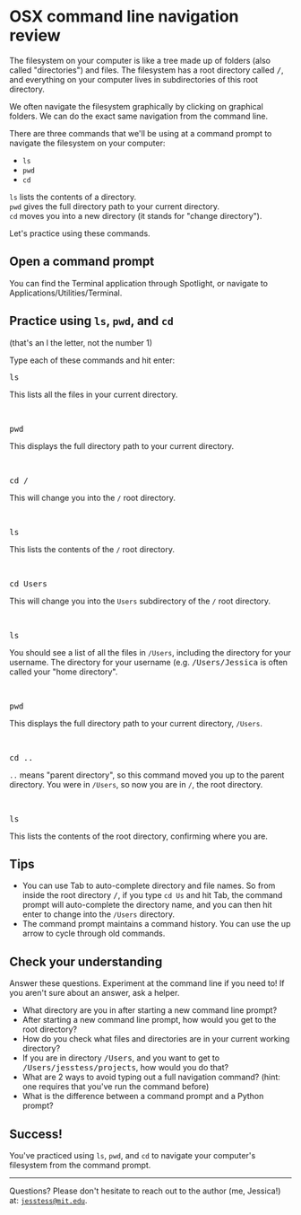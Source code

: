 # OSX command line navigation review

The filesystem on your computer is like a tree made up of folders (also called "directories") and files. The filesystem has a root directory called <tt>/</tt>, and everything on your computer lives in subdirectories of this root directory.

We often navigate the filesystem graphically by clicking on graphical folders. We can do the exact same navigation from the command line.

There are three commands that we'll be using at a command prompt to navigate the filesystem on your computer:
* <code>ls</code>
* <code>pwd</code>
* <code>cd</code>

<code>ls</code> lists the contents of a directory.<br />
<code>pwd</code> gives the full directory path to your current directory.<br />
<code>cd</code> moves you into a new directory (it stands for "change directory").

Let's practice using these commands.

## Open a command prompt

You can find the Terminal application through Spotlight, or navigate to Applications/Utilities/Terminal.

## Practice using <code>ls</code>, <code>pwd</code>, and <code>cd</code>
(that's an l the letter, not the number 1)

Type each of these commands and hit enter:

<pre>ls</pre>
This lists all the files in your current directory.

<br />

<pre>pwd</pre>
This displays the full directory path to your current directory.

<br />

<pre>cd /</pre>
This will change you into the <code>/</code> root directory.

<br />

<pre>ls</pre>
This lists the contents of the <code>/</code> root directory.

<br />

<pre>cd Users</pre>
This will change you into the <code>Users</code> subdirectory of the <code>/</code> root directory. 

<br />

<pre>ls</pre>
You should see a list of all the files in <code>/Users</code>, including the directory for your username. The directory for your username (e.g. <tt>/Users/Jessica</tt> is often called your "home directory".

<br />

<pre>pwd</pre>
This displays the full directory path to your current directory, <code>/Users</code>.

<br />

<pre>cd ..</pre>
<code>..</code> means "parent directory", so this command moved you up to the parent directory. You were in <code>/Users</code>, so now you are in <code>/</code>, the root directory.

<br />

<pre>ls</pre>
This lists the contents of the root directory, confirming where you are.

## Tips

* You can use Tab to auto-complete directory and file names. So from inside the root directory <tt>/</tt>, if you type <code>cd Us</code> and hit Tab, the command prompt will auto-complete the directory name, and you can then hit enter to change into the <code>/Users</code> directory.
* The command prompt maintains a command history. You can use the up arrow to cycle through old commands.

## Check your understanding

Answer these questions. Experiment at the command line if you need to! If you aren't sure about an answer, ask a helper.

* What directory are you in after starting a new command line prompt?
* After starting a new command line prompt, how would you get to the root directory?
* How do you check what files and directories are in your current working directory?
* If you are in directory <tt>/Users</tt>, and you want to get to <tt>/Users/jesstess/projects</tt>, how would you do that?
* What are 2 ways to avoid typing out a full navigation command? (hint: one requires that you've run the command before)
* What is the difference between a command prompt and a Python prompt?

## Success!

You've practiced using <code>ls</code>, <code>pwd</code>, and <code>cd</code> to navigate your computer's filesystem from the command prompt.

---

Questions? Please don't hesitate to reach out to the author (me, Jessica!) at:
<code>jesstess@mit.edu</code>.
